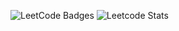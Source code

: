 ![LeetCode Badges](https://leetcode-badge-showcase.vercel.app/api?username=shreyashkumar1244&animated=true)
![Leetcode Stats](https://leetcard.shreyashkumar1244/shreyashkumar1244)
